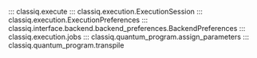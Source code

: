 ::: classiq.execute
::: classiq.execution.ExecutionSession
::: classiq.execution.ExecutionPreferences
::: classiq.interface.backend.backend_preferences.BackendPreferences
::: classiq.execution.jobs
::: classiq.quantum_program.assign_parameters
::: classiq.quantum_program.transpile

